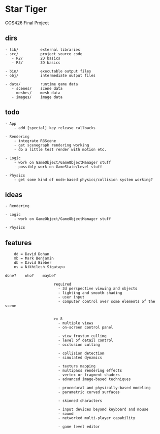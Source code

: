 Star Tiger
=========

COS426 Final Project


dirs
----

    - lib/          external libraries
    - src/          project source code
       - R2/        2D basics
       - R3/        3D basics

    - bin/          executable output files
    - obj/          intermediate output files

    - data/         runtime game data
       - scenes/    scene data
       - meshes/    mesh data
       - images/    image data



todo
----

    - App
        - add [special] key release callbacks

    - Rendering
        - integrate R3Scene
        - get scenegraph rendering working
        - do a little test render with motion etc.

    - Logic
        - work on GameObject/GameObjectManager stuff
        - possibly work on GameState/Level stuff

    - Physics
        - get some kind of node-based physics/collision system working?



ideas
-----
  
    - Rendering
  
    - Logic
        - work on GameObject/GameObjectManager stuff
  
    - Physics



features
--------

        dd = David Dohan
        mb = Mark Benjamin
        db = David Bieber
        ns = Nikhilesh Sigatapu

    done?    who?    maybe?

                          required
                            - 3d perspective viewing and objects
                            - lighting and smooth shading
                            - user input
                            - computer control over some elements of the scene


                          >= 8
                            - multiple views
                            - on-screen control panel

                            - view frustum culling
                            - level of detail control
                            - occlusion culling

                            - collision detection
                            - simulated dynamics

                            - texture mapping
                            - multipass rendering effects
                            - vertex or fragment shaders
                            - advanced image-based techniques

                            - procedural and physically-based modeling
                            - parametric curved surfaces

                            - skinned characters

                            - input devices beyond keyboard and mouse
                            - sound
                            - networked multi-player capability

                            - game level editor



